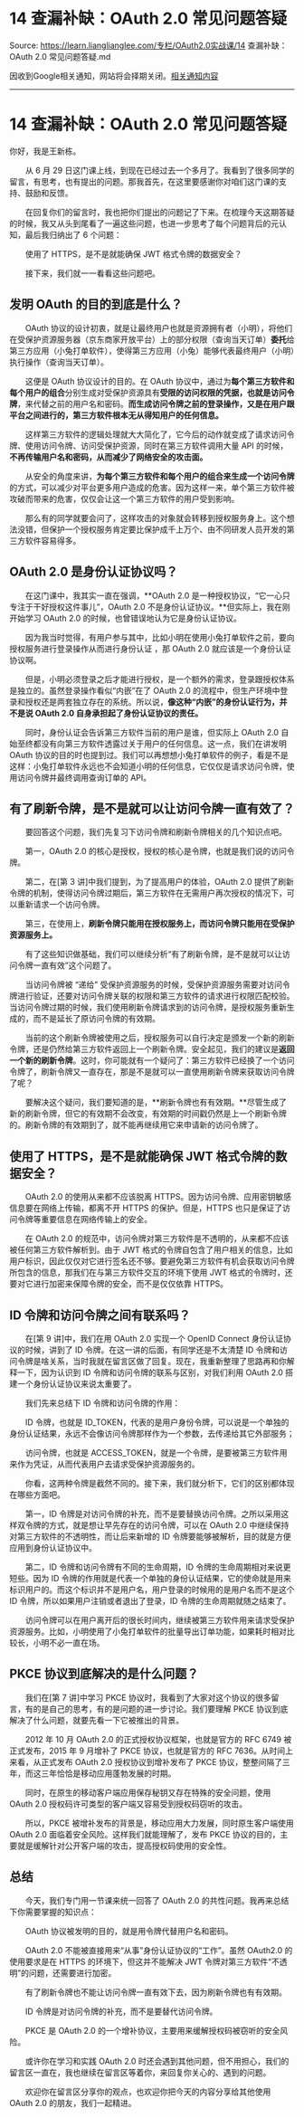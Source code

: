 # 14 查漏补缺：OAuth 2.0 常见问题答疑 

Source: https://learn.lianglianglee.com/专栏/OAuth2.0实战课/14 查漏补缺：OAuth 2.0 常见问题答疑.md

因收到Google相关通知，网站将会择期关闭。[相关通知内容](https://lumendatabase.org/notices/44265620)

---

# 14 查漏补缺：OAuth 2.0 常见问题答疑

你好，我是王新栋。

　　从 6 月 29 日这门课上线，到现在已经过去一个多月了。我看到了很多同学的留言，有思考，也有提出的问题。那我首先，在这里要感谢你对咱们这门课的支持、鼓励和反馈。

　　在回复你们的留言时，我也把你们提出的问题记了下来。在梳理今天这期答疑的时候，我又从头到尾看了一遍这些问题，也进一步思考了每个问题背后的元认知，最后我归纳出了 6 个问题：

　　使用了 HTTPS，是不是就能确保 JWT 格式令牌的数据安全？

　　接下来，我们就一一看看这些问题吧。

## 发明 OAuth 的目的到底是什么？

　　OAuth 协议的设计初衷，就是让最终用户也就是资源拥有者（小明），将他们在受保护资源服务器（京东商家开放平台）上的部分权限（查询当天订单）**委托**给第三方应用（小兔打单软件），使得第三方应用（小兔）能够代表最终用户（小明）执行操作（查询当天订单）。

　　这便是 OAuth 协议设计的目的。在 OAuth 协议中，通过为**每个第三方软件和每个用户的组合**分别生成对受保护资源具有**受限的访问权限的凭据，也就是访问令牌**，来代替之前的用户名和密码。**而生成访问令牌之前的登录操作，又是在用户跟平台之间进行的，第三方软件根本无从得知用户的任何信息。**

　　这样第三方软件的逻辑处理就大大简化了，它今后的动作就变成了请求访问令牌、使用访问令牌、访问受保护资源，同时在第三方软件调用大量 API 的时候，**不再传输用户名和密码，从而减少了网络安全的攻击面。**

　　从安全的角度来讲，**为每个第三方软件和每个用户的组合来生成一个访问令牌**的方式，可以减少对平台更多用户造成的危害。因为这样一来，单个第三方软件被攻破而带来的危害，仅仅会让这一个第三方软件的用户受到影响。

　　那么有的同学就要会问了，这样攻击的对象就会转移到授权服务身上。这个想法没错，但保护一个授权服务肯定要比保护成千上万个、由不同研发人员开发的第三方软件容易得多。

## OAuth 2.0 是身份认证协议吗？

　　在这门课中，我其实一直在强调，**OAuth 2.0 是一种授权协议，“它一心只专注于干好授权这件事儿”，OAuth 2.0 不是身份认证协议。**但实际上，我在刚开始学习 OAuth 2.0 的时候，也曾错误地认为它是身份认证协议。

　　因为我当时觉得，有用户参与其中，比如小明在使用小兔打单软件之前，要向授权服务进行登录操作从而进行身份认证 ，那 OAuth 2.0 就应该是一个身份认证协议啊。

　　但是，小明必须登录之后才能进行授权，是一个额外的需求，登录跟授权体系是独立的。虽然登录操作看似“内嵌”在了 OAuth 2.0 的流程中，但生产环境中登录和授权还是两套独立存在的系统。所以说，**像这种“内嵌”的身份认证行为，并不是说 OAuth 2.0 自身承担起了身份认证协议的责任。**

　　同时，身份认证会告诉第三方软件当前的用户是谁，但实际上 OAuth 2.0 自始至终都没有向第三方软件透露过关于用户的任何信息。这一点，我们在讲发明 OAuth 协议的目的时也提到过。我们可以再想想小兔打单软件的例子，看是不是这样：小兔打单软件永远也不会知道小明的任何信息，它仅仅是请求访问令牌，使用访问令牌并最终调用查询订单的 API。

## 有了刷新令牌，是不是就可以让访问令牌一直有效了？

　　要回答这个问题，我们先复习下访问令牌和刷新令牌相关的几个知识点吧。

　　第一，OAuth 2.0 的核心是授权，授权的核心是令牌，也就是我们说的访问令牌。

　　第二，在[第 3 讲]中我们提到，为了提高用户的体验，OAuth 2.0 提供了刷新令牌的机制，使得访问令牌过期后，第三方软件在无需用户再次授权的情况下，可以重新请求一个访问令牌。

　　第三，在使用上，**刷新令牌只能用在授权服务上，而访问令牌只能用在受保护资源服务上。**

　　有了这些知识做基础，我们可以继续分析“有了刷新令牌，是不是就可以让访问令牌一直有效”这个问题了。

　　当访问令牌被 “递给” 受保护资源服务的时候，受保护资源服务需要对访问令牌进行验证，还要对访问令牌关联的权限和第三方软件的请求进行权限匹配校验。当访问令牌过期的时候，我们使用刷新令牌请求到的访问令牌，是授权服务重新生成的，而不是延长了原访问令牌的有效期。

　　当前的这个刷新令牌被使用之后，授权服务可以自行决定是颁发一个新的刷新令牌，还是仍然给第三方软件返回上一个刷新令牌。安全起见，我们的建议是**返回一个新的刷新令牌**。这时，你可能就有一个疑问了：第三方软件已经换了一个访问令牌了，刷新令牌又一直存在，那是不是就可以一直使用刷新令牌来获取访问令牌了呢？

　　要解决这个疑问，我们要知道的是，**刷新令牌也有有效期。**尽管生成了新的刷新令牌，但它的有效期不会改变，有效期的时间戳仍然是上一个刷新令牌的。刷新令牌的有效期到了，就不能再继续用它来申请新的访问令牌了。

## 使用了 HTTPS，是不是就能确保 JWT 格式令牌的数据安全？

　　OAuth 2.0 的使用从来都不应该脱离 HTTPS。因为访问令牌、应用密钥敏感信息要在网络上传输，都离不开 HTTPS 的保护。但是，HTTPS 也只是保证了访问令牌等重要信息在网络传输上的安全。

　　在 OAuth 2.0 的规范中，访问令牌对第三方软件是不透明的，从来都不应该被任何第三方软件解析到。由于 JWT 格式的令牌自包含了用户相关的信息，比如用户标识，因此仅仅对它进行签名还不够。要避免第三方软件有机会获取访问令牌所包含的信息，那我们在与第三方软件交互的环境下使用 JWT 格式的令牌时，还要对它进行加密来保障令牌的安全，而不是仅仅依靠 HTTPS。

## ID 令牌和访问令牌之间有联系吗？

　　在[第 9 讲]中，我们在用 OAuth 2.0 实现一个 OpenID Connect 身份认证协议的时候，讲到了 ID 令牌。在这一讲的后面，有同学还是不太清楚 ID 令牌和访问令牌是啥关系，当时我就在留言区做了回复。现在，我重新整理了思路再和你解释一下，因为认识到 ID 令牌和访问令牌的联系与区别，对我们利用 OAuth 2.0 搭建一个身份认证协议来说太重要了。

　　我们先来总结下 ID 令牌和访问令牌的作用：

　　ID 令牌，也就是 ID\_TOKEN，代表的是用户身份令牌，可以说是一个单独的身份认证结果，永远不会像访问令牌那样作为一个参数，去传递给其它外部服务；

　　访问令牌，也就是 ACCESS\_TOKEN，就是一个令牌，是要被第三方软件用来作为凭证，从而代表用户去请求受保护资源服务的。

　　你看，这两种令牌是截然不同的。接下来，我们就分析下，它们的区别都体现在哪些方面吧。

　　第一，ID 令牌是对访问令牌的补充，而不是要替换访问令牌。之所以采用这样双令牌的方式，就是想让早先存在的访问令牌，可以在 OAuth 2.0 中继续保持对第三方软件的不透明性，而让后来新增的 ID 令牌要能够被解析，目的就是方便应用到身份认证协议中。

　　第二，ID 令牌和访问令牌有不同的生命周期，ID 令牌的生命周期相对来说更短些。因为 ID 令牌的作用就是代表一个单独的身份认证结果，它的使命就是用来标识用户的。而这个标识并不是用户名，用户登录的时候用的是用户名而不是这个 ID 令牌，所以如果用户注销或者退出了登录，ID 令牌的生命周期就随之结束了。

　　访问令牌可以在用户离开后的很长时间内，继续被第三方软件用来请求受保护资源服务。比如，小明使用了小兔打单软件的批量导出订单功能，如果耗时相对比较长，小明不必一直在场。

## PKCE 协议到底解决的是什么问题？

　　我们在[第 7 讲]中学习 PKCE 协议时，我看到了大家对这个协议的很多留言，有的是自己的思考，有的是问题的进一步讨论。我们要理解 PKCE 协议到底解决了什么问题，就要先看一下它被推出的背景。

　　2012 年 10 月 OAuth 2.0 的正式授权协议框架，也就是官方的 RFC 6749 被正式发布，2015 年 9 月增补了 PKCE 协议，也就是官方的 RFC 7636。从时间上来看，从正式发布 OAuth 2.0 授权协议到增补发布了 PKCE 协议，整整间隔了三年，而这三年恰恰是移动应用蓬勃发展的时期。

　　同时，在原生的移动客户端应用保存秘钥又存在特殊的安全问题，使用 OAuth 2.0 授权码许可类型的客户端又容易受到授权码窃听的攻击。

　　所以，PKCE 被增补发布的背景是，移动应用大力发展，同时原生客户端使用 OAuth 2.0 面临着安全风险。这样我们就能理解了，发布 PKCE 协议的目的，主要就是缓解针对公开客户端的攻击，提高授权码使用的安全性。

## 总结

　　今天，我们专门用一节课来统一回答了 OAuth 2.0 的共性问题。我再来总结下你需要掌握的知识点：

　　OAuth 协议被发明的目的，就是用令牌代替用户名和密码。

　　OAuth 2.0 不能被直接用来“从事”身份认证协议的“工作”。虽然 OAuth2.0 的使用要求是在 HTTPS 的环境下，但这并不能解决 JWT 令牌对第三方软件“不透明”的问题，还需要进行加密。

　　有了刷新令牌也不能让访问令牌一直有效下去，因为刷新令牌也有有效期。

　　ID 令牌是对访问令牌的补充，而不是要替代访问令牌。

　　PKCE 是 OAuth 2.0 的一个增补协议，主要用来缓解授权码被窃听的安全风险。

　　或许你在学习和实践 OAuth 2.0 时还会遇到其他问题，但不用担心，我们的留言区一直在，我也继续在留言区等着你，来回复你关心的、遇到的问题。

　　欢迎你在留言区分享你的观点，也欢迎你把今天的内容分享给其他使用 OAuth 2.0 的朋友，我们一起精进。